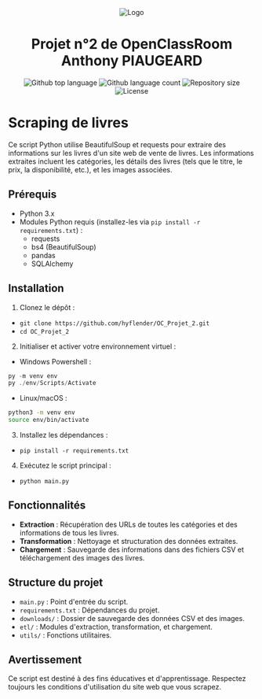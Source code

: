 <div align="center" id="top"> 
<img alt="Logo" src="https://scrape-it.cloud/assets/cache_image/assets/blog_img/web-scraping-with-python_1280x533_301.webp">
</div>

<h1 align="center">Projet n°2 de OpenClassRoom Anthony PIAUGEARD</h1>

<p align="center">
  <img alt="Github top language" src="https://img.shields.io/github/languages/top/hyflender/OC_Projet_2?color=56BEB8">

  <img alt="Github language count" src="https://img.shields.io/github/languages/count/hyflender/OC_Projet_2?color=56BEB8">

  <img alt="Repository size" src="https://img.shields.io/github/repo-size/hyflender/OC_Projet_2?color=56BEB8">

  <img alt="License" src="https://img.shields.io/github/license/hyflender/OC_Projet_2?color=56BEB8">

</p>

# Scraping de livres

Ce script Python utilise BeautifulSoup et requests pour extraire des informations sur les livres d'un site web de vente de livres. Les informations extraites incluent les catégories, les détails des livres (tels que le titre, le prix, la disponibilité, etc.), et les images associées.

## Prérequis

- Python 3.x
- Modules Python requis (installez-les via `pip install -r requirements.txt`) :
    - requests
    - bs4 (BeautifulSoup)
    - pandas
    - SQLAlchemy


## Installation

1. Clonez le dépôt :

- `git clone https://github.com/hyflender/OC_Projet_2.git`
- `cd OC_Projet_2`

2. Initialiser et activer votre environnement virtuel :

- Windows Powershell :

```powershell
py -m venv env
py ./env/Scripts/Activate
```

- Linux/macOS :
```bash
python3 -m venv env
source env/bin/activate
```

3. Installez les dépendances :

- `pip install -r requirements.txt`

4. Exécutez le script principal :

- `python main.py`

## Fonctionnalités

- **Extraction** : Récupération des URLs de toutes les catégories et des informations de tous les livres.
- **Transformation** : Nettoyage et structuration des données extraites.
- **Chargement** : Sauvegarde des informations dans des fichiers CSV et téléchargement des images des livres.

## Structure du projet

- `main.py` : Point d'entrée du script.
- `requirements.txt` : Dépendances du projet.
- `downloads/` : Dossier de sauvegarde des données CSV et des images.
- `etl/` : Modules d'extraction, transformation, et chargement.
- `utils/` : Fonctions utilitaires.

## Avertissement

Ce script est destiné à des fins éducatives et d'apprentissage. Respectez toujours les conditions d'utilisation du site web que vous scrapez.